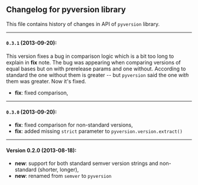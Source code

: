 ## Changelog for pyversion library

This file contains history of changes in API of `pyversion` library.


----

#### `0.3.1` (2013-09-20):

This version fixes a bug in comparison logic which is a bit too long to explain in __fix__ note.
The bug was appearing when comparing versions of equal bases but on with prerelease params and
one without. According to standard the one without them is greater -- but `pyversion` said the one
*with* them was greater. Now it's fixed.

* __fix__:  fixed comparison,


----


#### `0.3.0` (2013-09-20):

* __fix__:  fixed comparison for non-standard versions,
* __fix__:  added missing `strict` parameter to `pyversion.version.extract()`


----


#### Version 0.2.0 (2013-08-18):

* __new__:  support for both standard semver version strings and non-standard (shorter, longer),
* __new__:  renamed from `semver` to `pyversion`

